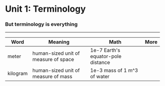 # Unit 1: Terminology
### But terminology is everything

------------------------
| Word | Meaning | Math | More |
|---|---|---|---|
|meter|human-sized unit of measure of space|1e-7 Earth's equator-pole distance||
|kilogram|human-sized unit of measure of mass|1e-3 mass of 1 m^3 of water||
